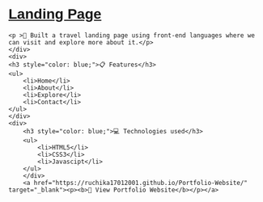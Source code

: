 <!DOCTYPE html>
<html lang="en">
<head>
    <meta charset="UTF-8">
    <meta http-equiv="X-UA-Compatible" content="IE=edge">
    <meta name="viewport" content="width=device-width, initial-scale=1.0">
    <title>Document</title>
</head>
<body style="font-family: Arial, Helvetica, sans-serif;">
    <h1><u>Landing Page</u></h1>
    <div>
    
    <p >📌 Built a travel landing page using front-end languages where we can visit and explore more about it.</p>
    </div>
    <div>
    <h3 style="color: blue;">📋 Features</h3>
    <ul>
        <li>Home</li>
        <li>About</li>
        <li>Explore</li>
        <li>Contact</li>
    </ul>
    </div>
    <div>
        <h3 style="color: blue;">💻 Technologies used</h3>
        <ul>
            <li>HTML5</li>
            <li>CSS3</li>
            <li>Javascipt</li> 
        </ul>
        </div>
        <a href="https://ruchika17012001.github.io/Portfolio-Website/" target="_blank"><p><b>📌 View Portfolio Website</b></p></a>
        
</body>
</html>
